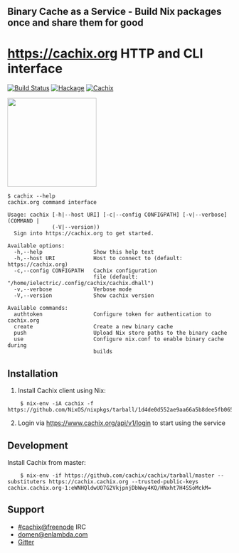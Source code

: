 ## Binary Cache as a Service - Build Nix packages once and share them for good

# https://cachix.org HTTP and CLI interface

[![Build Status](https://travis-ci.com/cachix/cachix.svg?branch=master)](https://travis-ci.com/cachix/cachix)
[![Hackage](https://img.shields.io/hackage/v/cachix.svg)](https://hackage.haskell.org/package/cachix)
[![Cachix](https://img.shields.io/badge/cachix-cachix-blue.svg)](https://cachix.cachix.org)

<img src="https://cachix.org/images/logo.png" width="200">

```
$ cachix --help
cachix.org command interface

Usage: cachix [-h|--host URI] [-c|--config CONFIGPATH] [-v|--verbose] (COMMAND |
              (-V|--version))
  Sign into https://cachix.org to get started.

Available options:
  -h,--help                Show this help text
  -h,--host URI            Host to connect to (default: https://cachix.org)
  -c,--config CONFIGPATH   Cachix configuration
                           file (default: "/home/ielectric/.config/cachix/cachix.dhall")
  -v,--verbose             Verbose mode
  -V,--version             Show cachix version

Available commands:
  authtoken                Configure token for authentication to cachix.org
  create                   Create a new binary cache
  push                     Upload Nix store paths to the binary cache
  use                      Configure nix.conf to enable binary cache during
                           builds

```


## Installation

1. Install Cachix client using Nix:

```
    $ nix-env -iA cachix -f https://github.com/NixOS/nixpkgs/tarball/1d4de0d552ae9aa66a5b8dee5fb0650a4372d148
```

2. Login via https://www.cachix.org/api/v1/login to start using the service

## Development

Install Cachix from master:

```
    $ nix-env -if https://github.com/cachix/cachix/tarball/master --substituters https://cachix.cachix.org --trusted-public-keys cachix.cachix.org-1:eWNHQldwUO7G2VkjpnjDbWwy4KQ/HNxht7H4SSoMckM=
```

## Support

- [#cachix@freenode](https://webchat.freenode.net/?channels=cachix) IRC
- [domen@enlambda.com](mailto:domen@enlambda.com)
- [Gitter](https://gitter.im/cachix/Lobby)
